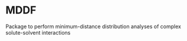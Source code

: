 # MDDF
Package to perform minimum-distance distribution analyses of complex solute-solvent interactions
